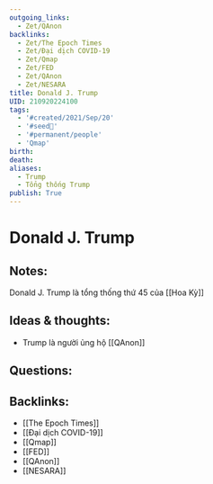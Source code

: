 ```yaml
---
outgoing_links:
  - Zet/QAnon
backlinks:
  - Zet/The Epoch Times
  - Zet/Đại dịch COVID-19
  - Zet/Qmap
  - Zet/FED
  - Zet/QAnon
  - Zet/NESARA
title: Donald J. Trump
UID: 210920224100
tags:
  - '#created/2021/Sep/20'
  - '#seed🥜'
  - '#permanent/people'
  - 'Qmap'
birth: 
death: 
aliases:
  - Trump
  - Tổng thống Trump
publish: True
---
```

# Donald J. Trump

## Notes:
Donald J. Trump là tổng thống thứ 45 của [[Hoa Kỳ]]

## Ideas & thoughts:
- Trump là người ủng hộ [[QAnon]]

## Questions:

## Backlinks:
- [[The Epoch Times]]
- [[Đại dịch COVID-19]]
- [[Qmap]]
- [[FED]]
- [[QAnon]]
- [[NESARA]]
